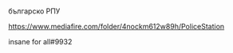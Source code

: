 # 
българско РПУ

https://www.mediafire.com/folder/4nockm612w89h/PoliceStation

insane for all#9932
